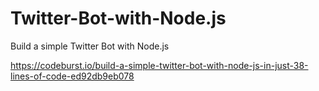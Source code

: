 # Twitter-Bot-with-Node.js
Build a simple Twitter Bot with Node.js

https://codeburst.io/build-a-simple-twitter-bot-with-node-js-in-just-38-lines-of-code-ed92db9eb078
